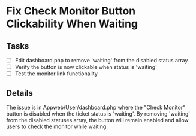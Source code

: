 # Fix Check Monitor Button Clickability When Waiting

## Tasks
- [ ] Edit dashboard.php to remove 'waiting' from the disabled status array
- [ ] Verify the button is now clickable when status is 'waiting'
- [ ] Test the monitor link functionality

## Details
The issue is in Appweb/User/dashboard.php where the "Check Monitor" button is disabled when the ticket status is 'waiting'. By removing 'waiting' from the disabled statuses array, the button will remain enabled and allow users to check the monitor while waiting.
